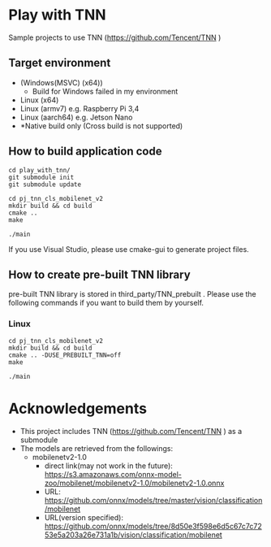 # Play with TNN
Sample projects to use TNN (https://github.com/Tencent/TNN )

## Target environment
- (Windows(MSVC) (x64))
	- Build for Windows failed in my environment
- Linux (x64)
- Linux (armv7) e.g. Raspberry Pi 3,4
- Linux (aarch64) e.g. Jetson Nano
- *Native build only (Cross build is not supported)


## How to build application code
```
cd play_with_tnn/
git submodule init
git submodule update

cd pj_tnn_cls_mobilenet_v2
mkdir build && cd build
cmake ..
make

./main
```

If you use Visual Studio, please use cmake-gui to generate project files.

## How to create pre-built TNN library
pre-built TNN library is stored in third_party/TNN_prebuilt . Please use the following commands if you want to build them by yourself.


### Linux
```
cd pj_tnn_cls_mobilenet_v2
mkdir build && cd build
cmake .. -DUSE_PREBUILT_TNN=off
make

./main
```

# Acknowledgements
- This project includes TNN (https://github.com/Tencent/TNN ) as a submodule
- The models are retrieved from the followings:
	- mobilenetv2-1.0
		- direct link(may not work in the future): https://s3.amazonaws.com/onnx-model-zoo/mobilenet/mobilenetv2-1.0/mobilenetv2-1.0.onnx
		- URL: https://github.com/onnx/models/tree/master/vision/classification/mobilenet
		- URL(version specified): https://github.com/onnx/models/tree/8d50e3f598e6d5c67c7c7253e5a203a26e731a1b/vision/classification/mobilenet
